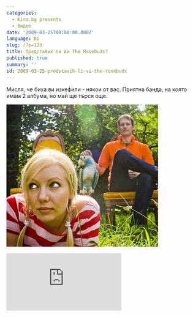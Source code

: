 ```yaml
---
categories:
  - Kiro.bg presents
  - Видео
date: '2009-03-25T00:00:00.000Z'
language: BG
slug: /?p=123
title: Представих ли ви The Rosebuds?
published: true
summary: ''
id: 2009-03-25-predstavih-li-vi-the-rosebuds
---
```


Мисля, че биха ви изкефили - някои от вас. Приятна банда, на която имам 2 албума, но май ще търся още.

![l_c6c5fd286daec447a57fa9bdb6850fcbjpg](https://raw.githubusercontent.com/kirilchristov/blog_images/main/2009/03/l_c6c5fd286daec447a57fa9bdb6850fcbjpg.jpeg)

<div className="youtube_video"><iframe src="https://www.youtube.com/v/RjHNGXAmA4k&color1=0xb1b1b1&color2=0xcfcfcf&hl=en&feature=player_embedded&fs=1" frameborder="0" allowfullscreen></iframe></div>
